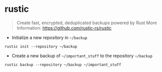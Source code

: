 # rustic

> Create fast, encrypted, deduplicated backups powered by Rust
> More Information: https://github.com/rustic-rs/rustic

- Initialize a new repository in `~/backup`

`rustic init --repository ~/backup`

- Create a new backup of `~/important_stuff` to the repository `~/backup`

`rustic backup --repository ~/backup ~/important_stuff`
